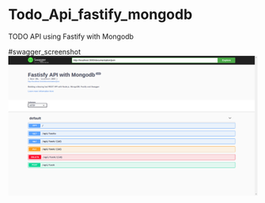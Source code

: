 # Todo_Api_fastify_mongodb
TODO API using Fastify with Mongodb

#swagger_screenshot
![alt text](api_swagger_screenshot.png)
